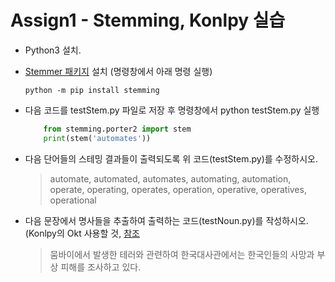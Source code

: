 Assign1 - Stemming, Konlpy 실습
===
* Python3 설치.

* [Stemmer 패키지](https://pypi.org/project/stemming/1.0) 설치 (명령창에서 아래 명령 실행)

    `python -m pip install stemming`

* 다음 코드를 testStem.py 파일로 저장 후 명령창에서 python testStem.py 실행

    ```python
        from stemming.porter2 import stem
        print(stem('automates'))
    ```

* 다음 단어들의 스테밍 결과들이 출력되도록 위 코드(testStem.py)를 수정하시오.

    >automate, automated, automates, automating, automation, operate, operating, operates, operation, operative, operatives, operational

* 다음 문장에서 명사들을 추출하여 출력하는 코드(testNoun.py)를 작성하시오. (Konlpy의 Okt 사용할 것, [참조](https://konlpy-ko.readthedocs.io/ko/v0.5.1/api/konlpy.tag/#okt-class)

    > 뭄바이에서 발생한 테러와 관련하여 한국대사관에서는 한국인들의 사망과 부상 피해를 조사하고 있다.
